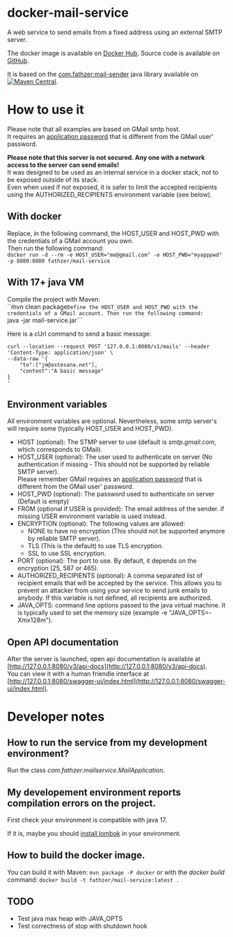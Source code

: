 # docker-mail-service

A web service to send emails from a fixed address using an external SMTP server.

The docker image is available on [Docker Hub](https://hub.docker.com/r/fathzer/mail-service). Source code is available on [GitHub](https://github.com/fathzer/docker-mail-service).

It is based on the [com.fathzer:mail-sender](https://github.com/fathzer/mail-sender) java library available on [![Maven Central](https://maven-badges.herokuapp.com/maven-central/com.fathzer/mail-sender/badge.svg)](https://maven-badges.herokuapp.com/maven-central/com.fathzer/mail-sender).

# How to use it
Please note that all examples are based on GMail smtp host.  
It requires an [application password](https://support.google.com/accounts/answer/185833) that is different from the GMail user' password.  

**Please note that this server is not secured. Any one with a network access to the server can send emails!**  
It was designed to be used as an internal service in a docker stack, not to be exposed outside of its stack.  
Even when used if not exposed, it is safer to limit the accepted recipients using the AUTHORIZED_RECIPIENTS environment variable (see below).

## With docker

Replace, in the following command, the HOST_USER and HOST_PWD with the credentials of a GMail account you own.  
Then run the following command:  
```docker run -d --rm -e HOST_USER="me@gmail.com" -e HOST_PWD="myapppwd" -p 8080:8080 fathzer/mail-service```

## With 17+ java VM

Compile the project with Maven:  
``m̀vn clean package```
Define the HOST_USER and HOST_PWD with the credentials of a GMail account.
Then run the following command:    
```java -jar mail-service.jar```

Here is a cUrl command to send a basic message:
```
curl --location --request POST '127.0.0.1:8080/v1/mails' --header 'Content-Type: application/json' \
--data-raw '{
    "to":["jm@astesana.net"],
    "content":"A basic message"
}
'
```

## Environment variables
All environment variables are optional. Nevertheless, some smtp server's will require some (typically HOST_USER and HOST_PWD).

- HOST (optional): The STMP server to use (default is *smtp.gmail.com*, which corresponds to GMail).
- HOST_USER (optional): The user used to authenticate on server (No authentication if missing - This should not be supported by reliable SMTP server).  
Please remember GMail requires an [application password](https://support.google.com/accounts/answer/185833) that is different from the GMail user' password. 
- HOST_PWD (optional): The password used to authenticate on server (Default is empty)
- FROM (optional if USER is provided): The email address of the sender. if missing USER environment variable is used instead.
- ENCRYPTION (optional): The following values are allowed:  
    - NONE to have no encryption (This should not be supported anymore by reliable SMTP server).
    - TLS (This is the default) to use TLS encryption.
    - SSL to use SSL encryption.
- PORT (optional): The port to use. By default, it depends on the encryption (25, 587 or 465).
- AUTHORIZED_RECIPIENTS (optional): A comma separated list of recipient emails that will be accepted by the service.
This allows you to prevent an attacker from using your service to send junk emails to anybody.
If this variable is not defined, all recipients are authorized.
- JAVA_OPTS: command line options passed to the java virtual machine. It is typically used to set the memory size (example -e "JAVA_OPTS=-Xmx128m").  

## Open API documentation
After the server is launched, open api documentation is available at [http://127.0.0.1:8080/v3/api-docs](http://127.0.0.1:8080/v3/api-docs).  
You can view it with a human friendle interface at [http://127.0.0.1:8080/swagger-ui/index.html](http://127.0.0.1:8080/swagger-ui/index.html).

# Developer notes
## How to run the service from my development environment?
Run the class *com.fathzer.mailservice.MailApplication*.
## My developement environment reports compilation errors on the project.
First check your environment is compatible with java 17.

If it is, maybe you should [install lombok](https://projectlombok.org/) in your environment.
## How to build the docker image.
You can build it with Maven: ```mvn package -P docker``` or with the *docker build* command: ```docker build -t fathzer/mail-service:latest .```

## TODO
- Test java max heap with JAVA_OPTS
- Test correctness of stop with shutdown hook